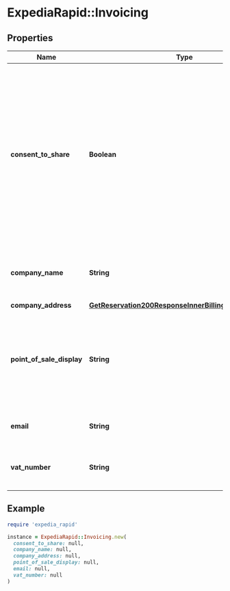 # ExpediaRapid::Invoicing

## Properties

| Name | Type | Description | Notes |
| ---- | ---- | ----------- | ----- |
| **consent_to_share** | **Boolean** | Whether the partner and traveler consent to share the invoicing section information with the supplier and property. If not provided, this invoicing data will not be shared with the supplier or property.  | [optional] |
| **company_name** | **String** | The traveler&#39;s company name to appear on the invoice. | [optional] |
| **company_address** | [**GetReservation200ResponseInnerBillingContactAddress**](GetReservation200ResponseInnerBillingContactAddress.md) |  | [optional] |
| **point_of_sale_display** | **String** | Provide this when a specific site or branding should be used on the invoice instead of partner name.  | [optional] |
| **email** | **String** | Email address to send invoices | [optional] |
| **vat_number** | **String** | A custom VAT number to include on invoices | [optional] |

## Example

```ruby
require 'expedia_rapid'

instance = ExpediaRapid::Invoicing.new(
  consent_to_share: null,
  company_name: null,
  company_address: null,
  point_of_sale_display: null,
  email: null,
  vat_number: null
)
```

